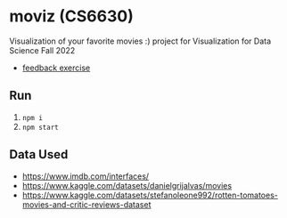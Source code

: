 # moviz (CS6630)
Visualization of your favorite movies :) project for Visualization for Data Science Fall 2022

- [feedback exercise](feedback_exercise.md)

## Run
1. `npm i`
2. `npm start`

## Data Used
- https://www.imdb.com/interfaces/
- https://www.kaggle.com/datasets/danielgrijalvas/movies
- https://www.kaggle.com/datasets/stefanoleone992/rotten-tomatoes-movies-and-critic-reviews-dataset